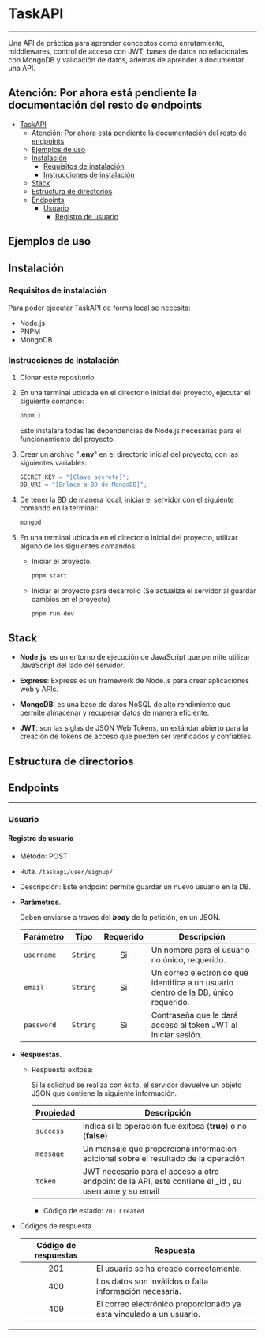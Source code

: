 # TaskAPI

---

Una API de práctica para aprender conceptos como enrutamiento, middlewares, control de acceso con JWT, bases de datos no relacionales con MongoDB y validación de datos, ademas de aprender a documentar una API.

## Atención: Por ahora está pendiente la documentación del resto de endpoints

- [TaskAPI](#taskapi)
  - [Atención: Por ahora está pendiente la documentación del resto de endpoints](#atención-por-ahora-está-pendiente-la-documentación-del-resto-de-endpoints)
  - [Ejemplos de uso](#ejemplos-de-uso)
  - [Instalación](#instalación)
    - [Requisitos de instalación](#requisitos-de-instalación)
    - [Instrucciones de instalación](#instrucciones-de-instalación)
  - [Stack](#stack)
  - [Estructura de directorios](#estructura-de-directorios)
  - [Endpoints](#endpoints)
    - [Usuario](#usuario)
      - [Registro de usuario](#registro-de-usuario)

## Ejemplos de uso

<!-- TODO: Sección "Ejemplos de Uso" -->

## Instalación

### Requisitos de instalación

Para poder ejecutar TaskAPI de forma local se necesita:

- Node.js
- PNPM
- MongoDB

### Instrucciones de instalación

1. Clonar este repositorio.
2. En una terminal ubicada en el directorio inicial del proyecto, ejecutar el siguiente comando:

   ```sh
   pnpm i
   ```

   Esto instalará todas las dependencias de Node.js necesarias para el funcionamiento del proyecto.

3. Crear un archivo "**.env**" en el directorio inicial del proyecto, con las siguientes variables:

   ```javascript
   SECRET_KEY = "[Clave secreta]";
   DB_URI = "[Enlace a BD de MongoDB]";
   ```

4. De tener la BD de manera local, iniciar el servidor con el siguiente comando en la terminal:

   ```sh
   mongod
   ```

5. En una terminal ubicada en el directorio inicial del proyecto, utilizar alguno de los siguientes comandos:

   - Iniciar el proyecto.

     ```sh
     pnpm start
     ```

   - Iniciar el proyecto para desarrollo (Se actualiza el servidor al guardar cambios en el proyecto)

     ```sh
     pnpm run dev
     ```

## Stack

- **Node.js**: es un entorno de ejecución de JavaScript que permite utilizar JavaScript del lado del servidor.

- **Express**: Express es un framework de Node.js para crear aplicaciones web y APIs.

- **MongoDB**: es una base de datos NoSQL de alto rendimiento que permite almacenar y recuperar datos de manera eficiente.

- **JWT**: son las siglas de JSON Web Tokens, un estándar abierto para la creación de tokens de acceso que pueden ser verificados y confiables.

## Estructura de directorios

<!-- TODO: Estructura de directorios -->

<!--
   TODO: Eliminar este comentarios
   * Usuarios
   - Registro de usuario: POST /taskapi/users/signup - para registrar un nuevo usuario.
   - Inicio de sesión: POST /taskapi/users/login - para iniciar sesión en la cuenta de un usuario registrado.
   - Obtener información del usuario: GET /taskapi/users/me - para obtener información del usuario autenticado actualmente.
   - Actualizar información del usuario: PUT /taskapi/users/me - para actualizar información del usuario autenticado actualmente.
   - Cambio de contraseña: PUT /taskapi/users/me/password - para permitir que un usuario cambie su contraseña actual.
   - Eliminar cuenta: DELETE /taskapi/users/me - para permitir que un usuario elimine su cuenta y toda su información asociada.

   * Tareas
   - GET /tasks: devuelve todas las tareas.
   - GET /tasks/:id: devuelve la tarea **con** el id especificado.
   - POST /tasks: crea una nueva tarea con los datos proporcionados.
   - PUT /tasks/:id: actualiza la tarea con el id especificado con los datos proporcionados.
   - PUT /tasks/:id/completed: actualiza el estado de la tarea
   - DELETE /tasks/:id: elimina la tarea con el id especificado.
 -->

## Endpoints

---

### Usuario

#### Registro de usuario

- Método: POST

- Ruta. `/taskapi/user/signup/`

- Descripción: Este endpoint permite guardar un nuevo usuario en la DB.

- **Parámetros**.

  Deben enviarse a traves del **_body_** de la petición, en un JSON.

  | Parámetro  |   Tipo   | Requerido | Descripción                                                                         |
  | ---------- | :------: | :-------: | ----------------------------------------------------------------------------------- |
  | `username` | `String` |    Si     | Un nombre para el usuario no único, requerido.                                      |
  | `email`    | `String` |    Si     | Un correo electrónico que identifica a un usuario dentro de la DB, único requerido. |
  | `password` | `String` |    Si     | Contraseña que le dará acceso al token JWT al iniciar sesión.                       |

- **Respuestas**.

  - Respuesta exitosa:

    Si la solicitud se realiza con éxito, el servidor devuelve un objeto JSON que contiene la siguiente información.

    | Propiedad | Descripción                                                                                            |
    | --------- | ------------------------------------------------------------------------------------------------------ |
    | `success` | Indica si la operación fue exitosa (**true**) o no (**false**)                                         |
    | `message` | Un mensaje que proporciona información adicional sobre el resultado de la operación                    |
    | `token`   | JWT necesario para el acceso a otro endpoint de la API, este contiene el \_id , su username y su email |

    - Código de estado: `201 Created`

- Códigos de respuesta

  | Código de respuestas | Respuesta                                                           |
  | :------------------: | ------------------------------------------------------------------- |
  |         201          | El usuario se ha creado correctamente.                              |
  |         400          | Los datos son inválidos o falta información necesaria.              |
  |         409          | El correo electrónico proporcionado ya está vinculado a un usuario. |

---
